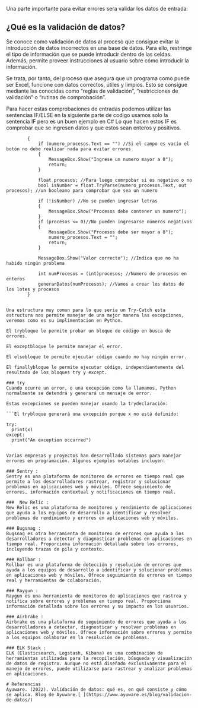 Una parte importante para evitar errores sera validar los datos de entrada:

## ¿Qué es la validación de datos?
Se conoce como validación de datos al proceso que consigue evitar la introducción de datos incorrectos en una base de datos. Para ello, restringe el tipo de información que se puede introducir dentro de las celdas. Además, permite proveer instrucciones al usuario sobre cómo introducir la información.

Se trata, por tanto, del proceso que asegura que un programa como puede ser Excel, funcione con datos correctos, útiles y limpios. Esto se consigue mediante las conocidas como “reglas de validación”, “restricciones de validación” o “rutinas de comprobación”.

Para hacer estas comprobaciones de entradas podemos utilizar las sentencias IF/ELSE en la siguiente parte de codigo usamos solo la sentencia IF pero es un buen ejemplo en C#
Lo que hacen estos IF es comprobar que se ingresen datos y que estos sean enteros y positivos.

```private void button_genera_Click(object sender, EventArgs e)
        {
            if (numero_procesos.Text == "") //Si el campo es vacío el botón no debe realizar nada para evitar errores
            {
                MessageBox.Show("Ingrese un numero mayor a 0");
                return;
            }

            float procesos; //Para luego comrpobar si es negativo o no
            bool isNumber = float.TryParse(numero_procesos.Text, out procesos); //un booleano para comprobar que sea un numero

            if (!isNumber) //No se pueden ingresar letras
            {
                MessageBox.Show("Procesos debe contener un numero");
            }
            if (procesos <= 0)//No pueden ingresarse números negativos
            {
                MessageBox.Show("Procesos debe ser mayor a 0");
                numero_procesos.Text = "";
                return;
            }

            MessageBox.Show("Valor correcto"); //Indica que no ha habido ningún problema
            
            int numProcesos = (int)procesos; //Numero de procesos en enteros
            generarDatos(numProcesos); //Vamos a crear los datos de los lotes y procesos
        }

      
Una estructura muy comun para lo que seria un Try-Catch esta estructura nos permite manejar de una mejor manera las excepciones, veremos como es su implimentacion en Python.

El trybloque le permite probar un bloque de código en busca de errores.

El exceptbloque le permite manejar el error.

El elsebloque te permite ejecutar código cuando no hay ningún error.

El finallybloque le permite ejecutar código, independientemente del resultado de los bloques try y except.

### try
Cuando ocurre un error, o una excepción como la llamamos, Python normalmente se detendrá y generará un mensaje de error.

Estas excepciones se pueden manejar usando la trydeclaración:

```El trybloque generará una excepción porque x no está definido:

try:
  print(x)
except:
  print("An exception occurred")


Varias empresas y proyectos han desarrollado sistemas para manejar errores en programación. Algunos ejemplos notables incluyen:

### Sentry : 
Sentry es una plataforma de monitoreo de errores en tiempo real que permite a los desarrolladores rastrear, registrar y solucionar problemas en aplicaciones web y móviles. Ofrece seguimiento de errores, información contextual y notificaciones en tiempo real.

###  New Relic : 
New Relic es una plataforma de monitoreo y rendimiento de aplicaciones que ayuda a los equipos de desarrollo a identificar y resolver problemas de rendimiento y errores en aplicaciones web y móviles.

### Bugsnag : 
Bugsnag es otra herramienta de monitoreo de errores que ayuda a los desarrolladores a detectar y diagnosticar problemas en aplicaciones en tiempo real. Proporciona información detallada sobre los errores, incluyendo trazas de pila y contexto.

### Rollbar : 
Rollbar es una plataforma de detección y resolución de errores que ayuda a los equipos de desarrollo a identificar y solucionar problemas en aplicaciones web y móviles. Ofrece seguimiento de errores en tiempo real y herramientas de colaboración.

### Raygun : 
Raygun es una herramienta de monitoreo de aplicaciones que rastrea y notifica sobre errores y problemas en tiempo real. Proporciona información detallada sobre los errores y su impacto en los usuarios.

### Airbrake : 
Airbrake es una plataforma de seguimiento de errores que ayuda a los desarrolladores a detectar, diagnosticar y resolver problemas en aplicaciones web y móviles. Ofrece información sobre errores y permite a los equipos colaborar en la resolución de problemas.

### ELK Stack : 
ELK (Elasticsearch, Logstash, Kibana) es una combinación de herramientas utilizadas para la recopilación, búsqueda y visualización de datos de registro. Aunque no está diseñado exclusivamente para el manejo de errores, puede utilizarse para rastrear y analizar problemas en aplicaciones.

# Referencias
Ayuware. (2022). Validación de datos: qué es, en qué consiste y cómo se aplica. Blog de Ayuware.[ ](https://www.ayuware.es/blog/validacion-de-datos/)
